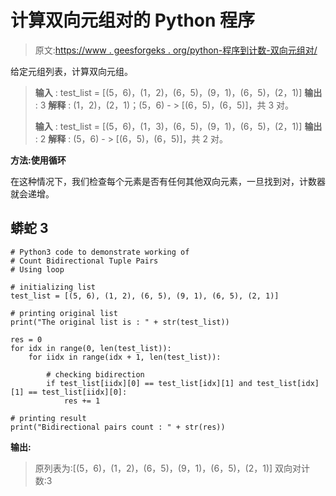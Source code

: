 # 计算双向元组对的 Python 程序

> 原文:[https://www . geesforgeks . org/python-程序到计数-双向元组对/](https://www.geeksforgeeks.org/python-program-to-count-bidirectional-tuple-pairs/)

给定元组列表，计算双向元组。

> **输入** : test_list = [(5，6)，(1，2)，(6，5)，(9，1)，(6，5)，(2，1)]
> **输出** : 3
> **解释** : (1，2)，(2，1)；(5，6) - > [(6，5)，(6，5)]，共 3 对。
> 
> **输入** : test_list = [(5，6)，(1，3)，(6，5)，(9，1)，(6，5)，(2，1)]
> **输出** : 2
> **解释** : (5，6) - > [(6，5)，(6，5)]，共 2 对。

**方法:使用循环**

在这种情况下，我们检查每个元素是否有任何其他双向元素，一旦找到对，计数器就会递增。

## 蟒蛇 3

```
# Python3 code to demonstrate working of
# Count Bidirectional Tuple Pairs
# Using loop

# initializing list
test_list = [(5, 6), (1, 2), (6, 5), (9, 1), (6, 5), (2, 1)]

# printing original list
print("The original list is : " + str(test_list))

res = 0
for idx in range(0, len(test_list)):
    for iidx in range(idx + 1, len(test_list)):

        # checking bidirection
        if test_list[iidx][0] == test_list[idx][1] and test_list[idx][1] == test_list[iidx][0]:
            res += 1

# printing result
print("Bidirectional pairs count : " + str(res))
```

**输出:**

> 原列表为:[(5，6)，(1，2)，(6，5)，(9，1)，(6，5)，(2，1)]
> 双向对计数:3